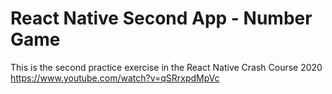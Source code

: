 # React Native Second App - Number Game
This is the second practice exercise in the React Native Crash Course 2020
https://www.youtube.com/watch?v=qSRrxpdMpVc

